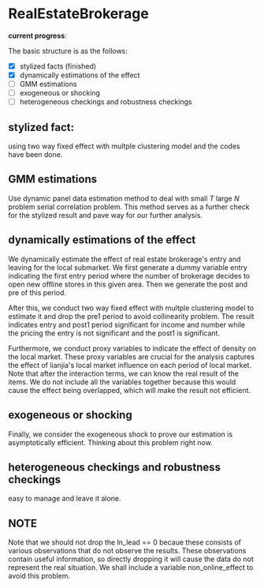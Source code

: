 # RealEstateBrokerage

**current progress**:

The basic structure is as the follows:

- [x] stylized facts (finished)
- [x] dynamically estimations of the effect
- [ ] GMM estimations
- [ ] exogeneous or shocking
- [ ] heterogeneous checkings and robustness checkings

## stylized fact:

using two way fixed effect with multple clustering model and the codes have been done.

## GMM estimations

Use dynamic panel data estimation method to deal with small $T$ large $N$ problem serial correlation problem. This method serves as a further check for the stylized result and pave way for our further analysis.

## dynamically estimations of the effect

We dynamically estimate the effect of real estate brokerage's entry and leaving for the local submarket. We first generate a dummy variable entry indicating the first entry period where the number of brokerage decides to open new offline stores in this given area. Then we generate the post and pre of this period.

After this, we conduct two way fixed effect with multple clustering model to estimate it and drop the pre1 period to avoid collinearity problem. The result indicates entry and post1 period significant for income and number while the pricing the entry is not significant and the post1 is significant.

Furthermore, we conduct proxy variables to indicate the effect of density on the local market. These proxy variables are crucial for the analysis captures the effect of lianjia's local market influence on each period of local market. Note that after the interaction terms, we can know the real result of the items. We do not include all the variables together because this would cause the effect being overlapped, which will make the result not efficient.

## exogeneous or shocking

Finally, we consider the exogeneous shock to prove our estimation is asymptotically efficient. Thinking about this problem right now.

## heterogeneous checkings and robustness checkings

easy to manage and leave it alone.

## NOTE

Note that we should not drop the ln_lead == 0 becaue these consists of various observations that do not observe the results. These observations contain useful information, so directly dropping it will cause the data do not represent the real situation. We shall include a variable non_online_effect to avoid this problem.
